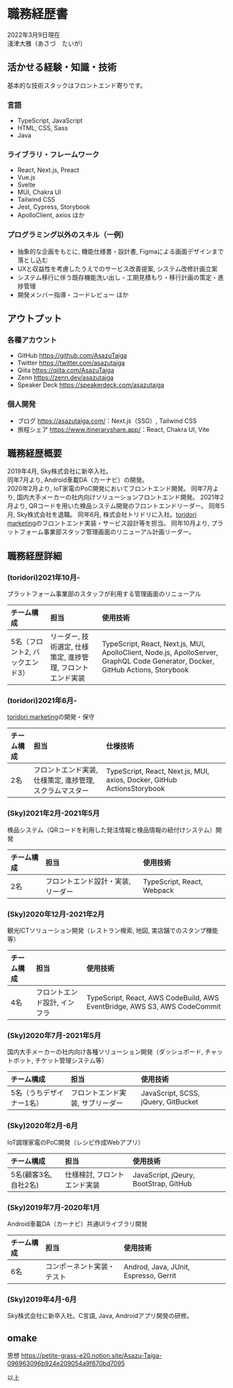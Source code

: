 # 職務経歴書

2022年3月9日現在  
淺津大雅（あさづ　たいが）

## 活かせる経験・知識・技術

基本的な技術スタックはフロントエンド寄りです。

### 言語

-   TypeScript, JavaScript
-   HTML, CSS, Sass
-   Java

### ライブラリ・フレームワーク

-   React, Next.js, Preact
-   Vue.js
-   Svelte
-   MUI, Chakra UI
-   Tailwind CSS
-   Jest, Cypress, Storybook
-   ApolloClient, axios ほか

### プログラミング以外のスキル（一例）

-   抽象的な企画をもとに, 機能仕様書・設計書, Figmaによる画面デザインまで落とし込む
-   UXと収益性を考慮したうえでのサービス改善提案, システム改修計画立案
-   システム移行に伴う既存機能洗い出し・工期見積もり・移行計画の策定・進捗管理
-   開発メンバー指導・コードレビュー ほか

## アウトプット

### 各種アカウント

-   GitHub <https://github.com/AsazuTaiga>
-   Twitter <https://twitter.com/asazutaiga>
-   Qiita <https://qiita.com/AsazuTaiga>
-   Zenn <https://zenn.dev/asazutaiga>
-   Speaker Deck <https://speakerdeck.com/asazutaiga>

### 個人開発

-   ブログ <https://asazutaiga.com/>：Next.js（SSG）, Tailwind CSS
-   旅程シェア <https://www.itineraryshare.app/>：React, Chakra UI, Vite

## 職務経歴概要

2019年4月, Sky株式会社に新卒入社。  
同年7月より, Android車載DA（カーナビ）の開発。  
2020年2月より, IoT家電のPoC開発においてフロントエンド開発。
同年7月より, 国内大手メーカーの社内向けソリューションフロントエンド開発。
2021年2月より, QRコードを用いた検品システム開発のフロントエンドリーダー。
同年5月, Sky株式会社を退職。
同年6月, 株式会社トリドリに入社。[toridori marketing](https://top-marketing.toridori.me)のフロントエンド実装・サービス設計等を担当。
同年10月より, プラットフォーム事業部スタッフ管理画面のリニューアル計画リーダー。

## 職務経歴詳細

### (toridori)2021年10月-

プラットフォーム事業部のスタッフが利用する管理画面のリニューアル

| チーム構成              | 担当                                | 使用技術                                                                                                                            |
| :----------------- | :-------------------------------- | :------------------------------------------------------------------------------------------------------------------------------ |
| 5名（フロント2, バックエンド3） | リーダー, 技術選定, 仕様策定, 進捗管理, フロントエンド実装 | TypeScript, React, Next.js, MUI, ApolloClient, Node.js, ApolloServer, GraphQL Code Generator, Docker, GitHub Actions, Storybook |

### (toridori)2021年6月-

[toridori marketing](https://top-marketing.toridori.me)の開発・保守

| チーム構成 | 担当                              | 仕様技術                                                                     |
| :---- | :------------------------------ | :----------------------------------------------------------------------- |
| 2名    | フロントエンド実装, 仕様策定, 進捗管理, スクラムマスター | TypeScript, React, Next.js, MUI, axios,  Docker, GitHub ActionsStorybook |

### (Sky)2021年2月-2021年5月

検品システム（QRコードを利用した発注情報と検品情報の紐付けシステム）開発

| チーム構成 | 担当                 | 使用技術                       |
| :---- | :----------------- | :------------------------- |
| 2名    | フロントエンド設計・実装, リーダー | TypeScript, React, Webpack |

### (Sky)2020年12月-2021年2月

観光ICTソリューション開発（レストラン検索, 地図, 実店舗でのスタンプ機能等）

| チーム構成 | 担当              | 使用技術                                                                      |
| :---- | :-------------- | :------------------------------------------------------------------------ |
| 4名    | フロントエンド設計, インフラ | TypeScript, React, AWS CodeBuild, AWS EventBridge, AWS S3, AWS CodeCommit |

### (Sky)2020年7月-2021年5月

国内大手メーカーの社内向け各種ソリューション開発（ダッシュボード, チャットボット, チケット管理システム等）

| チーム構成         | 担当                | 使用技術                                |
| :------------ | :---------------- | :---------------------------------- |
| 5名（うちデザイナー1名） | フロントエンド実装, サブリーダー | JavaScript, SCSS, jQuery, GitBucket |

### (Sky)2020年2月-6月

IoT調理家電のPoC開発（レシピ作成Webアプリ）

| チーム構成          | 担当              | 使用技術                                  |
| :------------- | :-------------- | :------------------------------------ |
| 5名(顧客3名, 自社2名) | 仕様検討, フロントエンド実装 | JavaScript, jQeury, BootStrap, GitHub |

### (Sky)2019年7月-2020年1月

Android車載DA（カーナビ）共通UIライブラリ開発

| チーム構成 | 担当            | 使用技術                                  |
| :---- | :------------ | :------------------------------------ |
| 6名    | コンポーネント実装・テスト | Androd, Java, JUnit, Espresso, Gerrit |

### (Sky)2019年4月-6月

Sky株式会社に新卒入社。C言語, Java, Androidアプリ開発の研修。

## omake

思想 <https://petite-grass-e20.notion.site/Asazu-Taiga-096963096b924e209054a9f670bd7095>

以上
